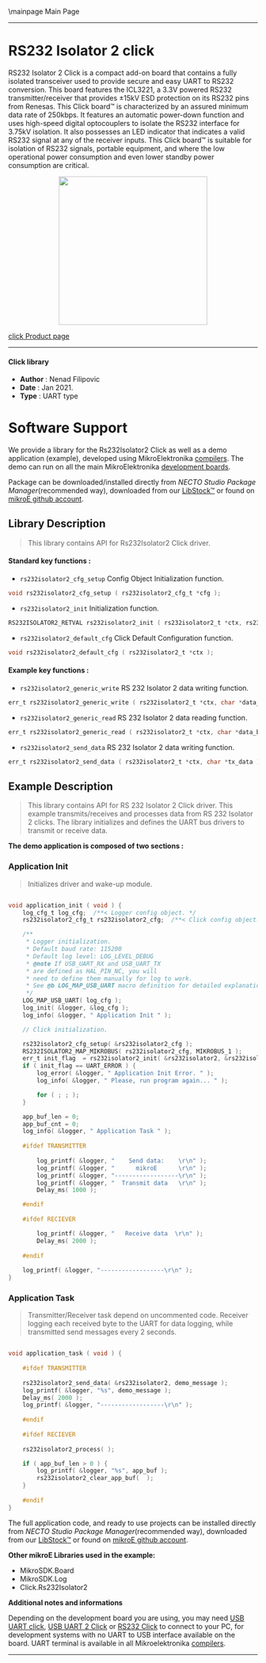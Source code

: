 \mainpage Main Page

---
# RS232 Isolator 2 click

RS232 Isolator 2 Click is a compact add-on board that contains a fully isolated transceiver used to provide secure and easy UART to RS232 conversion. This board features the ICL3221, a 3.3V powered RS232 transmitter/receiver that provides ±15kV ESD protection on its RS232 pins from Renesas. This Click board™ is characterized by an assured minimum data rate of 250kbps. It features an automatic power-down function and uses high-speed digital optocouplers to isolate the RS232 interface for 3.75kV isolation. It also possesses an LED indicator that indicates a valid RS232 signal at any of the receiver inputs. This Click board™ is suitable for isolation of RS232 signals, portable equipment, and where the low operational power consumption and even lower standby power consumption are critical.

<p align="center">
  <img src="https://download.mikroe.com/images/click_for_ide/rs232isolator2_click.png" height=300px>
</p>

[click Product page](https://www.mikroe.com/rs232-isolator-2-click)

---


#### Click library

- **Author**        : Nenad Filipovic
- **Date**          : Jan 2021.
- **Type**          : UART type


# Software Support

We provide a library for the Rs232Isolator2 Click
as well as a demo application (example), developed using MikroElektronika
[compilers](https://www.mikroe.com/necto-studio).
The demo can run on all the main MikroElektronika [development boards](https://www.mikroe.com/development-boards).

Package can be downloaded/installed directly from *NECTO Studio Package Manager*(recommended way), downloaded from our [LibStock&trade;](https://libstock.mikroe.com) or found on [mikroE github account](https://github.com/MikroElektronika/mikrosdk_click_v2/tree/master/clicks).

## Library Description

> This library contains API for Rs232Isolator2 Click driver.

#### Standard key functions :

- `rs232isolator2_cfg_setup` Config Object Initialization function.
```c
void rs232isolator2_cfg_setup ( rs232isolator2_cfg_t *cfg );
```

- `rs232isolator2_init` Initialization function.
```c
RS232ISOLATOR2_RETVAL rs232isolator2_init ( rs232isolator2_t *ctx, rs232isolator2_cfg_t *cfg );
```

- `rs232isolator2_default_cfg` Click Default Configuration function.
```c
void rs232isolator2_default_cfg ( rs232isolator2_t *ctx );
```

#### Example key functions :

- `rs232isolator2_generic_write` RS 232 Isolator 2 data writing function.
```c
err_t rs232isolator2_generic_write ( rs232isolator2_t *ctx, char *data_buf, uint16_t len );
```

- `rs232isolator2_generic_read` RS 232 Isolator 2 data reading function.
```c
err_t rs232isolator2_generic_read ( rs232isolator2_t *ctx, char *data_buf, uint16_t max_len );
```

- `rs232isolator2_send_data` RS 232 Isolator 2 data writing function.
```c
err_t rs232isolator2_send_data ( rs232isolator2_t *ctx, char *tx_data );
```

## Example Description

> This library contains API for RS 232 Isolator 2 Click driver.
> This example transmits/receives and processes data from RS 232 Isolator 2 clicks.
> The library initializes and defines the UART bus drivers 
> to transmit or receive data. 

**The demo application is composed of two sections :**

### Application Init

> Initializes driver and wake-up module.

```c

void application_init ( void ) {
    log_cfg_t log_cfg;  /**< Logger config object. */
    rs232isolator2_cfg_t rs232isolator2_cfg;  /**< Click config object. */

    /** 
     * Logger initialization.
     * Default baud rate: 115200
     * Default log level: LOG_LEVEL_DEBUG
     * @note If USB_UART_RX and USB_UART_TX 
     * are defined as HAL_PIN_NC, you will 
     * need to define them manually for log to work. 
     * See @b LOG_MAP_USB_UART macro definition for detailed explanation.
     */
    LOG_MAP_USB_UART( log_cfg );
    log_init( &logger, &log_cfg );
    log_info( &logger, " Application Init " );

    // Click initialization.

    rs232isolator2_cfg_setup( &rs232isolator2_cfg );
    RS232ISOLATOR2_MAP_MIKROBUS( rs232isolator2_cfg, MIKROBUS_1 );
    err_t init_flag  = rs232isolator2_init( &rs232isolator2, &rs232isolator2_cfg );
    if ( init_flag == UART_ERROR ) {
        log_error( &logger, " Application Init Error. " );
        log_info( &logger, " Please, run program again... " );

        for ( ; ; );
    }

    app_buf_len = 0;
    app_buf_cnt = 0;
    log_info( &logger, " Application Task " );
    
    #ifdef TRANSMITTER
    
        log_printf( &logger, "    Send data:    \r\n" );
        log_printf( &logger, "      mikroE      \r\n" );
        log_printf( &logger, "------------------\r\n" );
        log_printf( &logger, "  Transmit data   \r\n" );
        Delay_ms( 1000 );

    #endif
        
    #ifdef RECIEVER

        log_printf( &logger, "   Receive data  \r\n" );
        Delay_ms( 2000 );
    
    #endif
        
    log_printf( &logger, "------------------\r\n" );
}

```

### Application Task

> Transmitter/Receiver task depend on uncommented code.
> Receiver logging each received byte to the UART for data logging,
> while transmitted send messages every 2 seconds.

```c

void application_task ( void ) {
    
    #ifdef TRANSMITTER
    
    rs232isolator2_send_data( &rs232isolator2, demo_message );
    log_printf( &logger, "%s", demo_message );
    Delay_ms( 2000 );
    log_printf( &logger, "------------------\r\n" );    
    
    #endif
    
    #ifdef RECIEVER
    
    rs232isolator2_process( );

    if ( app_buf_len > 0 ) {
        log_printf( &logger, "%s", app_buf );
        rs232isolator2_clear_app_buf(  );
    }
    
    #endif
}

```

The full application code, and ready to use projects can be installed directly from *NECTO Studio Package Manager*(recommended way), downloaded from our [LibStock&trade;](https://libstock.mikroe.com) or found on [mikroE github account](https://github.com/MikroElektronika/mikrosdk_click_v2/tree/master/clicks).

**Other mikroE Libraries used in the example:**

- MikroSDK.Board
- MikroSDK.Log
- Click.Rs232Isolator2

**Additional notes and informations**

Depending on the development board you are using, you may need
[USB UART click](https://www.mikroe.com/usb-uart-click),
[USB UART 2 Click](https://www.mikroe.com/usb-uart-2-click) or
[RS232 Click](https://www.mikroe.com/rs232-click) to connect to your PC, for
development systems with no UART to USB interface available on the board. UART
terminal is available in all Mikroelektronika
[compilers](https://shop.mikroe.com/compilers).

---
